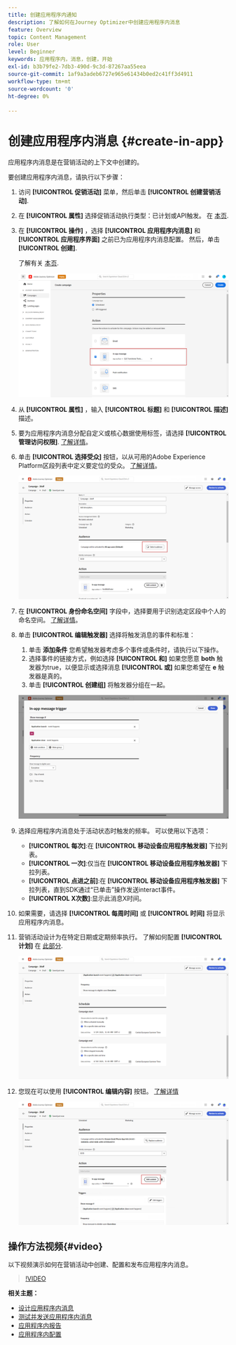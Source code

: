 ```yaml
---
title: 创建应用程序内通知
description: 了解如何在Journey Optimizer中创建应用程序内消息
feature: Overview
topic: Content Management
role: User
level: Beginner
keywords: 应用程序内，消息，创建，开始
exl-id: b3b79fe2-7db3-490d-9c3d-87267aa55eea
source-git-commit: 1af9a3adeb6727e965e61434b0ed2c41ff3d4911
workflow-type: tm+mt
source-wordcount: '0'
ht-degree: 0%

---
```


# 创建应用程序内消息 {#create-in-app}

应用程序内消息是在营销活动的上下文中创建的。

要创建应用程序内消息，请执行以下步骤：

1. 访问 **[!UICONTROL 促销活动]** 菜单，然后单击 **[!UICONTROL 创建营销活动]**.

1. 在 **[!UICONTROL 属性]** 选择促销活动执行类型：已计划或API触发。 在 [本页](../campaigns/create-campaign.md#campaigntype).

1. 在 **[!UICONTROL 操作]** ，选择 **[!UICONTROL 应用程序内消息]** 和 **[!UICONTROL 应用程序界面]** 之前已为应用程序内消息配置。 然后，单击 **[!UICONTROL 创建]**.

   了解有关 [本页](inapp-configuration.md).

   ![](assets/in_app_create_1.png)

1. 从 **[!UICONTROL 属性]** ，输入 **[!UICONTROL 标题]** 和 **[!UICONTROL 描述]** 描述。

1. 要为应用程序内消息分配自定义或核心数据使用标签，请选择 **[!UICONTROL 管理访问权限]**. [了解详情](../administration/object-based-access.md)。

1. 单击 **[!UICONTROL 选择受众]** 按钮，以从可用的Adobe Experience Platform区段列表中定义要定位的受众。 [了解详情](../segment/about-segments.md)。

   ![](assets/in_app_create_2.png)

1. 在 **[!UICONTROL 身份命名空间]** 字段中，选择要用于识别选定区段中个人的命名空间。 [了解详情](../event/about-creating.md#select-the-namespace)。

1. 单击 **[!UICONTROL 编辑触发器]** 选择将触发消息的事件和标准：

   1. 单击 **添加条件** 您希望触发器考虑多个事件或条件时，请执行以下操作。
   1. 选择事件的链接方式，例如选择 **[!UICONTROL 和]** 如果您愿意 **both** 触发器为true，以便显示或选择消息 **[!UICONTROL 或]** 如果您希望在 **e** 触发器是真的。
   1. 单击 **[!UICONTROL 创建组]** 将触发器分组在一起。

   ![](assets/in_app_create_3.png)

1. 选择应用程序内消息处于活动状态时触发的频率。 可以使用以下选项：

   * **[!UICONTROL 每次]**:在 **[!UICONTROL 移动设备应用程序触发器]** 下拉列表。
   * **[!UICONTROL 一次]**:仅当在 **[!UICONTROL 移动设备应用程序触发器]** 下拉列表。
   * **[!UICONTROL 点进之前]**:在 **[!UICONTROL 移动设备应用程序触发器]** 下拉列表，直到SDK通过“已单击”操作发送interact事件。
   * **[!UICONTROL X次数]**:显示此消息X时间。

1. 如果需要，请选择 **[!UICONTROL 每周时间]** 或 **[!UICONTROL 时间]** 将显示应用程序内消息。

1. 营销活动设计为在特定日期或定期频率执行。 了解如何配置 **[!UICONTROL 计划]** 在 [此部分](../campaigns/create-campaign.md#schedule).

   ![](assets/in-app-schedule.png)

1. 您现在可以使用 **[!UICONTROL 编辑内容]** 按钮。 [了解详情](design-in-app.md)

   ![](assets/in_app_create_4.png)


## 操作方法视频{#video}

以下视频演示如何在营销活动中创建、配置和发布应用程序内消息。

>[!VIDEO](https://video.tv.adobe.com/v/3410430?quality=12&learn=on)


**相关主题：**

* [设计应用程序内消息](design-in-app.md)
* [测试并发送应用程序内消息](send-in-app.md)
* [应用程序内报告](../reports/campaign-global-report.md#inapp-report)
* [应用程序内配置](inapp-configuration.md)